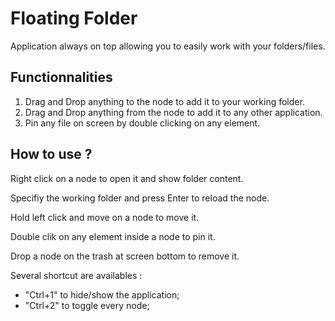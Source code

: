 # Floating Folder

Application always on top allowing you to easily work with your folders/files. 

## Functionnalities

1. Drag and Drop anything to the node to add it to your working folder.
2. Drag and Drop anything from the node to add it to any other application.
3. Pin any file on screen by double clicking on any element.

## How to use ?

Right click on a node to open it and show folder content.

Specifiy the working folder and press Enter to reload the node.

Hold left click and move on a node to move it.

Double clik on any element inside a node to pin it.

Drop a node on the trash at screen bottom to remove it.


Several shortcut are availables :
  - "Ctrl+1" to hide/show the application;
  - "Ctrl+2" to toggle every node;
 
 
